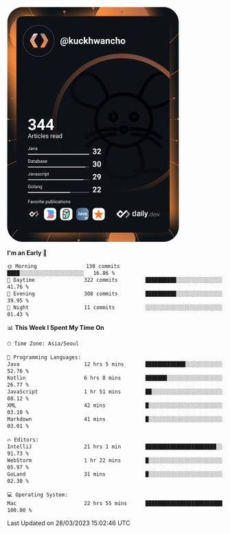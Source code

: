 <a href="https://app.daily.dev/kuckhwancho"><img src="https://github.com/kuckjwi0928/kuckjwi0928/blob/master/devcard.svg" width="400" alt="Kuckjwi Devcard"/></a>

<!--START_SECTION:waka-->
**I'm an Early 🐤** 

```text
🌞 Morning                130 commits         ████░░░░░░░░░░░░░░░░░░░░░   16.86 % 
🌆 Daytime                322 commits         ██████████░░░░░░░░░░░░░░░   41.76 % 
🌃 Evening                308 commits         ██████████░░░░░░░░░░░░░░░   39.95 % 
🌙 Night                  11 commits          ░░░░░░░░░░░░░░░░░░░░░░░░░   01.43 % 
```


📊 **This Week I Spent My Time On** 

```text
🕑︎ Time Zone: Asia/Seoul

💬 Programming Languages: 
Java                     12 hrs 5 mins       █████████████░░░░░░░░░░░░   52.76 % 
Kotlin                   6 hrs 8 mins        ███████░░░░░░░░░░░░░░░░░░   26.77 % 
JavaScript               1 hr 51 mins        ██░░░░░░░░░░░░░░░░░░░░░░░   08.12 % 
XML                      42 mins             █░░░░░░░░░░░░░░░░░░░░░░░░   03.10 % 
Markdown                 41 mins             █░░░░░░░░░░░░░░░░░░░░░░░░   03.01 % 

🔥 Editors: 
IntelliJ                 21 hrs 1 min        ███████████████████████░░   91.73 % 
WebStorm                 1 hr 22 mins        █░░░░░░░░░░░░░░░░░░░░░░░░   05.97 % 
GoLand                   31 mins             █░░░░░░░░░░░░░░░░░░░░░░░░   02.30 % 

💻 Operating System: 
Mac                      22 hrs 55 mins      █████████████████████████   100.00 % 
```


 Last Updated on 28/03/2023 15:02:46 UTC
<!--END_SECTION:waka-->
